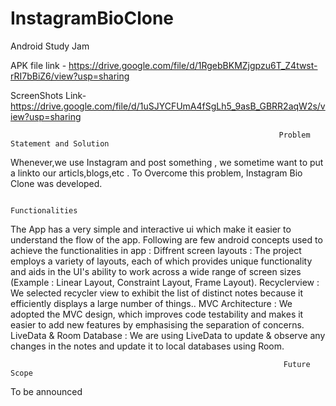 # InstagramBioClone
Android Study Jam

APK file link - https://drive.google.com/file/d/1RgebBKMZjgpzu6T_Z4twst-rRI7bBiZ6/view?usp=sharing


ScreenShots Link- https://drive.google.com/file/d/1uSJYCFUmA4fSgLh5_9asB_GBRR2aqW2s/view?usp=sharing

                                                                Problem Statement and Solution
Whenever,we use Instagram and post something , we sometime want to put a linkto our articls,blogs,etc . To Overcome this problem, Instagram Bio Clone was developed.
                                                                

                                                                 Functionalities
The App has a very simple and interactive ui which make it easier to understand the flow of the app. Following are few android concepts used to achieve the functionalities in app :
Diffrent screen layouts : The project employs a variety of layouts, each of which provides unique functionality and aids in the UI's ability to work across a wide range of screen sizes (Example : Linear Layout, Constraint Layout, Frame Layout).
Recyclerview : We selected recycler view to exhibit the list of distinct notes because it efficiently displays a large number of things..
MVC Architecture : We adopted the MVC design, which improves code testability and makes it easier to add new features by emphasising the separation of concerns.
LiveData & Room Database : We are using LiveData to update & observe any changes in the notes and update it to local databases using Room.

                                                                 Future Scope
 To be announced                                                                
                                                                 
